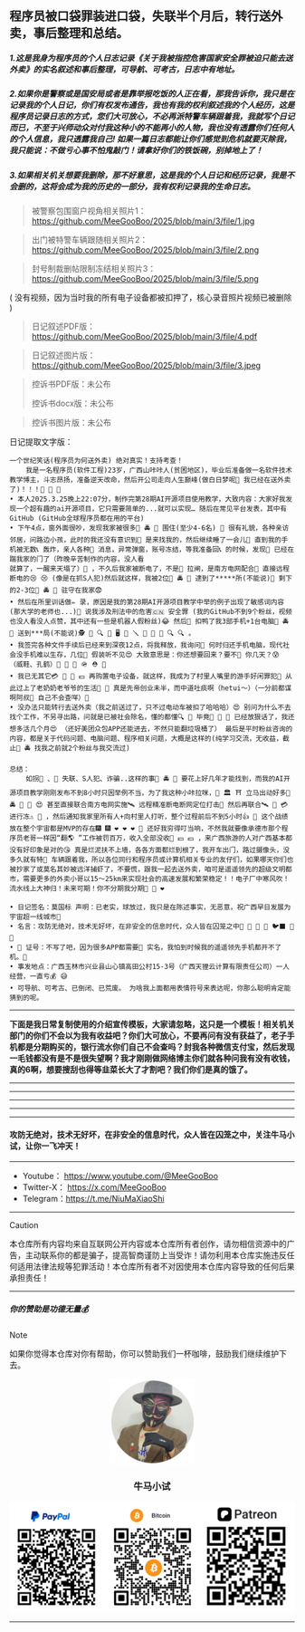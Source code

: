 ## 程序员被口袋罪装进口袋，失联半个月后，转行送外卖，事后整理和总结。

##### 1.这是我身为程序员的个人日志记录《关于我被指控危害国家安全罪被迫只能去送外卖》的实名叙述和事后整理，可导航、可考古，日志中有地址。

##### 2.如果你是警察或是国安局或者是靠举报吃饭的人正在看，那我告诉你，我只是在记录我的个人日记，你们有权发布通告，我也有我的权利叙述我的个人经历，这是程序员记录日志的方式，您们大可放心，不必再派特警车辆跟着我，我就写个日记而已，不至于兴师动众对付我这种小的不能再小的人物，我也没有透露你们任何人的个人信息，我只透露我自己! 如果一篇日志都能让你们感觉到危机就要灭除我，我只能说：不做亏心事不怕鬼敲门！请拿好你们的铁饭碗，别掉地上了！

##### 3.如果相关机关想要我删除，那不好意思，这是我的个人日记和经历记录，我是不会删的，这将会成为我的历史的一部分，我有权利记录我的生命日志。

> 被警察包围窗户视角相关照片1：https://github.com/MeeGooBoo/2025/blob/main/3/file/1.jpg

> 出门被特警车辆跟随相关照片2：https://github.com/MeeGooBoo/2025/blob/main/3/file/2.png

> 封号制裁删帖限制冻结相关照片3：https://github.com/MeeGooBoo/2025/blob/main/3/file/5.png

( 没有视频，因为当时我的所有电子设备都被扣押了，核心录音照片视频已被删除 )

> 日记叙述PDF版：https://github.com/MeeGooBoo/2025/blob/main/3/file/4.pdf

> 日记叙述图片版：https://github.com/MeeGooBoo/2025/blob/main/3/file/3.jpeg

> 控诉书PDF版：未公布
>
> 控诉书docx版：未公布

> 控诉书图片版：未公布

日记提取文字版：

```
⼀个世纪笑话(程序员为何送外卖) 绝对真实！⽀持考查！
	我是⼀名程序员(软件⼯程)23岁，⼴⻄⼭咔咔⼈(贫困地区)，毕业后准备做⼀名软件技术教学博主，⽃志昂扬，准备逆天改命，然后开公司⾛向⼈⽣巅峰(做⽩⽇梦呢🤡 我已经在送外卖了)！！！🥳 🥳 🥰
• 本⼈2025.3.25晚上22:07分，制作完第28期AI开源项⽬使⽤教学，⼤致内容：⼤家好我发现⼀个超有趣的ai开源项⽬，它只需要简单的...就可以实现… 随后在常⻅平台发表，其中有GitHub (GitHub全球程序员都在⽤的平台)
• 下午4点，窗外⾯很吵，发现我家被很多👮 🚔 🚨 围住(⾄少4-6名) 👮 很有礼貌，各种亲访邻居，问路边⼩孩，此时的我还没有意识到👮 是来找我的，然后继续睡了⼀会⼉🤤 直到我的⼿机被⽆数📞 轰炸，亲⼈各种📡 消息，异常弹窗，账号冻结，等我准备回📞 的时候，发现👮 已经在踹我家的⻔了（昨晚⾟苦制作的内容，没⼈看
就算了，⼀醒来天塌了）🤤 ，不久后我家被断电了，不是👮 拉闸，是南⽅电⽹配合👮 直接远程断电的😢 😢 (像是在抓S⼈犯)然后就这样，我被2位👮 🚔 🚨 逮到了*****所(不能说)👮 剩下的2-3位👮 🚔 🚨 驻守在我家😨
• 然后在所⾥训话做✏ 录，原因是我的第28期AI开源项⽬教学中举的例⼦出现了敏感词内容(那⼤学的⽼师也...)👮 说我涉及刑法中的危害🇨🇳 安全罪 (我的GitHub不到9个粉丝，视频也没⼈看没⼈点赞，其中还有⼀些是机器⼈假粉丝)😂 然后👮 扣鸭了我3部⼿机+1台电脑🤣 🚔 🚨 送到***局(不能说)🕵 🔎 🔍 📱 🖥 🔧 🪛 🧰 🔨 🪏 🔍 🔍 。
• 我签完各种⽂件⼿续后已经来到深夜12点，将我释放，我询问👮 何时归还⼿机电脑，现代社会没⼿机难以⽣存，⼏位👮 假装听不⻅😍 ⼤致意思是：你还想要回来？要不🔗 你⼏天？😰 （威鞋、孔鹤）🥿 🧢 🎩 🪖 ⛑ 👕
• 我已⽆其它💳 🪪 💸 💵 再购置电⼦设备，就这样，我成为了村⾥⼈嘴⾥的游⼿好闲罪犯🤣 从此过上了⽼奶奶⽼爷爷的⽣活🧌 🧟 真是先帝创业未半，⽽中道吐痰啊（hetui～）（⼀分前都谋啊阿叔👮 ⾃⼰不会查咩）🤡
• 没办法只能转⾏去送外卖（我之前送过了，只不过电动⻋被扣了哈哈哈）😍 别问为什么不去找个⼯作，不另寻出路，问就是已被社会除名，懂的都懂🔍 🫆 毕竟👮 👮 🔫 已经放狠话了，我还想多活⼏个⽉😍 （还好美团众包APP还能进去，不然只能翻垃圾桶了） 最后是平时粉丝咨询的内容，都是关于代码问题、电脑问题、程序相关问题，⼤概是这样的(纯学习交流，⽆收益，截⽌👮 🚔 找我之前就2个粉丝与我交流过)

总结：
	如拐👶 、👧 失联、S⼈犯、诈骗..这样的事👮 🚔 🚨 要花上好⼏年才能找到，⽽我的AI开源项⽬教学刚刚发布不到8⼩时只因举例不当，为了我这种⼩咔拉咪，🏨 🏛 ⛩ ⽴⻢出动好多🚨 🚔 👮 👮 😍 甚⾄直接联合南⽅电⽹实施🛰 远程精准断电断⽹定位打击👊 然后再联合🛰 🪪 💳 进⾏冻⚠ 📵 ，然后通知我家⾥所有⼈+向村⾥⼈打听，整个过程前后不到5⼩时👍 👮 这个战绩放在整个宇宙都是MVP的存在🎆 🎆 ❤ ❤ ❤ 💯 还好我穷得叮当响，不然我就要像承德市那个程序员⽼哥⼀样因“翻🌎 ”⼯作被罚百万，收⼊全部没收🤤 💵 💵 ，来⼴⻄旅游的⼈对⼴⻄基本都没有好印象是对的😘 真是烂泥扶不上墙，各各⽅⾯都烂到根了，我开⻋出⻔，路过摄像头，没多久就有特🚨 ⻋辆跟着我，所以各位同⾏和程序员或计算机相关专业的友仔们，如果哪天你们也被抄家了或莫名其妙被远洋捕虾了，不要慌，跟我⼀起去送外卖，咱可是遥遥领先的超级⽂明都市，需要更多的外卖⼩哥以15～25km来实现社会的⾼速发展和繁荣稳定！！电⼦⼚中寒⻛吹！流⽔线上⼤神归！未来可期！你不分期我分期🌹 🥳 ❤

• ⽇记签名：莫国标 声明：已⽼实，球放过，我只是在陈述事实，⽆恶意，祝⼴⻄早⽇发展为宇宙超⼀线城市🙇
• 名⾔：攻防⽆绝对，技术⽆好坏，在⾮安全的信息时代，众⼈皆在囚笼之中🐥 🐥 🐤 🐣 🐦⬛ 🦅 🦍
• 🪪 证号：不写了吧，因为很多APP都需要🪪 实名，我怕到时候我的遥遥领先⼿机都开不了机。🙇
• 事发地点：⼴⻄⽟林市兴业县⼭⼼镇⾼⽥公村15-3号（⼴⻄天狸云计算有限责任公司）⼀⼈经营，⼀直亏💰 😅
• 可导航、可考古、已倒闭、已荒废。 为啥我上⾯都⽤表情符号来表达呢，你那么聪明肯定能猜到的呢。
```

****

**下面是我日常复制使用的介绍宣传模板，大家请忽略，这只是一个模板！相关机关部门的你们不会以为我有收益吧？你们大可放心，不要再问有没有获益了，老子手机都是分期购买的，银行流水你们自己不会查吗？封我各种微信支付宝，然后发现一毛钱都没有是不是很失望啊？我才刚刚做网络博主你们就各种问我有没有收钱，真的6啊，想要搜刮也得等韭菜长大了才割吧？我们你们是真的饿了。**

****

****

****

****

****

#### 攻防无绝对，技术无好坏，在非安全的信息时代，众人皆在囚笼之中，关注牛马小试，让你一飞冲天！

****

- Youtube：  https://www.youtube.com/@MeeGooBoo
- Twitter-X：  https://x.com/MeeGooBoo
- Telegram：https://t.me/NiuMaXiaoShi


****

> [!CAUTION]
>
> 本仓库所有内容均来自互联网公开内容或本仓库所有者创作，请勿相信资源中的广告，主动联系你的都是骗子，提高智商谨防上当受诈！请勿利用本仓库实施违反任何适用法律法规等犯罪活动！本仓库所有者不对因使用本仓库内容导致的任何后果承担责任！

****

##### 你的赞助是功德无量💰

> [!NOTE]
>
> 如果你觉得本仓库对你有帮助，你可以赞助我们一杯咖啡，鼓励我们继续维护下去。

<p align="center" >
    <img src="https://raw.githubusercontent.com/MeeGooBoo/2025/refs/heads/main/static/imgs/logo.png" width="150">
    <h3 align="center">牛马小试</h3>
    <p align="center">
        <img src="https://raw.githubusercontent.com/MeeGooBoo/2025/refs/heads/main/static/imgs/pays.png">
    </p>
</p>


****

